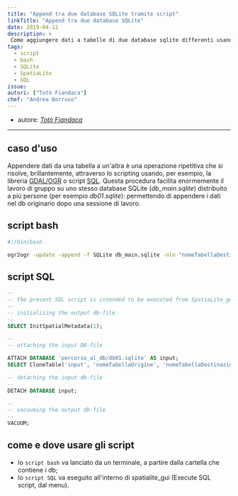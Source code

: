 ```yaml
---
title: "Append tra due database SQLite tramite script"
linkTitle: "Append tra due database SQLite"
date: 2019-04-12
description: >
 Come aggiungere dati a tabelle di due database sqlite differenti usando uno script.
tags:
  - script
  - bash
  - SQLite
  - SpatiaLite
  - SQL
issue:
autori: ["Totò Fiandaca"]
chef: "Andrea Borruso"
---
```


* autore: _[Totò Fiandaca](https://twitter.com/totofiandaca?lang=it)_

---

## caso d'uso
Appendere dati da una tabella a un'altra è una operazione ripetitiva che si risolve, brillantemente, attraverso lo scripting usando, per esempio, la libreria [GDAL/OGR](https://www.gdal.org/ogr2ogr.html) o script [SQL](https://it.wikipedia.org/wiki/Structured_Query_Language). Questa procedura facilita enormemente il lavoro di gruppo su uno stesso database SQLite (_db_main.sqlite_) distribuito a più persone (per esempio _db01.sqlite_): permettendo di appendere i dati nel db originario dopo una sessione di lavoro.

## script bash

```bash
#!/bin/bash

ogr2ogr -update -append -f SQLite db_main.sqlite -nln "nomeTabellaDestinazione" db01.sqlite "nomeTabellaOrigine"
```

## script SQL

```sql
--
-- the present SQL script is intended to be executed from SpatiaLite_gui
--
-- initializing the output db-file
--
SELECT InitSpatialMetadata(1);

--
-- attaching the input DB-file

ATTACH DATABASE 'percorso_al_db/db01.sqlite' AS input;
SELECT CloneTable('input', 'nomeTabellaOrigine', 'nomeTabellaDestinazione', 1, '::append::'); -- appendo seconda tabella

-- detaching the input db-file
--
DETACH DATABASE input;

--
-- vacuuming the output db-file
--
VACUUM;
```

## come e dove usare gli script

* lo `script bash` va lanciato da un terminale, a partire dalla cartella che contiene i db;
* lo `script SQL` va eseguito all'interno di spatialite_gui (Execute SQL script, dal menu).
